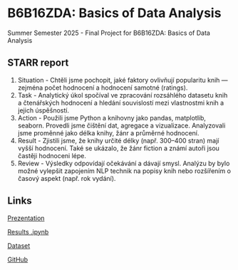 # B6B16ZDA: Basics of Data Analysis
Summer Semester 2025 - Final Project for B6B16ZDA: Basics of Data Analysis
## STARR report
1) Situation - Chtěli jsme pochopit, jaké faktory ovlivňují popularitu knih — zejména počet hodnocení a hodnocení samotné (ratings).
3) Task - Analytický úkol spočíval ve zpracování rozsáhlého datasetu knih a čtenářských hodnocení a hledání souvislostí mezi vlastnostmi knih a jejich úspěšností.
4) Action - Použili jsme Python a knihovny jako pandas, matplotlib, seaborn. Provedli jsme čištění dat, agregace a vizualizace. Analyzovali jsme proměnné jako délka knihy, žánr a průměrné hodnocení.
5) Result - Zjistili jsme, že knihy určité délky (např. 300–400 stran) mají vyšší hodnocení. Také se ukázalo, že žánr fiction a známí autoři jsou častěji hodnoceni lépe.
6) Review - Výsledky odpovídají očekávání a dávají smysl. Analýzu by bylo možné vylepšit zapojením NLP technik na popisy knih nebo rozšířením o časový aspekt (např. rok vydání).
## Links
[Prezentation](https://github.com/kramkvol/CVUT_ZDA/blob/main/presentation.pdf)

[Results .ipynb](https://nbviewer.org/github/kramkvol/CVUT_ZDA/blob/main/Sem_work_zda.ipynb)

[Dataset](https://www.kaggle.com/datasets/bahramjannesarr/goodreads-book-datasets-10m/data)

[GitHub](https://github.com/kramkvol/CVUT_ZDA)
